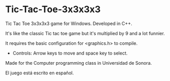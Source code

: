 # Tic-Tac-Toe-3x3x3x3
Tic Tac Toe 3x3x3x3 game for Windows. Developed in C++.

It's like the classic Tic tac toe game but it's multiplied by 9 and a lot funnier.

It requires the basic configuration for <graphics.h> to compile.

- Controls: Arrow keys to move and space key to select.


Made for the Computer programming class in Universidad de Sonora.

El juego está escrito en español.
